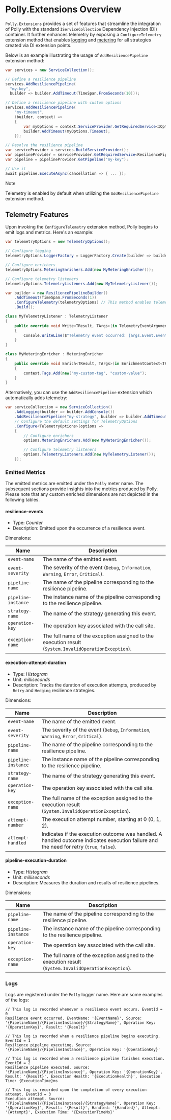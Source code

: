 # Polly.Extensions Overview

`Polly.Extensions` provides a set of features that streamline the integration of Polly with the standard `IServiceCollection` Dependency Injection (DI) container. It further enhances telemetry by exposing a `ConfigureTelemetry` extension method that enables [logging](https://learn.microsoft.com/dotnet/core/extensions/logging?tabs=command-line) and [metering](https://learn.microsoft.com/dotnet/core/diagnostics/metrics) for all strategies created via DI extension points. 

Below is an example illustrating the usage of `AddResiliencePipeline` extension method:

``` csharp
var services = new ServiceCollection();

// Define a resilience pipeline
services.AddResiliencePipeline(
  "my-key",
  builder => builder.AddTimeout(TimeSpan.FromSeconds(10)));

// Define a resilience pipeline with custom options
services.AddResiliencePipeline(
    "my-timeout",
    (builder, context) =>
    {
        var myOptions = context.ServiceProvider.GetRequiredService<IOptions<MyTimeoutOptions>>().Value;
        builder.AddTimeout(myOptions.Timeout);
    });

// Resolve the resilience pipeline
var serviceProvider = services.BuildServiceProvider();
var pipelineProvider = serviceProvider.GetRequiredService<ResiliencePipelineProvider<string>>();
var pipeline = pipelineProvider.GetPipeline("my-key");

// Use it
await pipeline.ExecuteAsync(cancellation => { ... });
```

> [!NOTE]
> Telemetry is enabled by default when utilizing the `AddResiliencePipeline` extension method.

## Telemetry Features

Upon invoking the `ConfigureTelemetry` extension method, Polly begins to emit logs and metrics. Here's an example:

``` csharp
var telemetryOptions = new TelemetryOptions();

// Configure logging
telemetryOptions.LoggerFactory = LoggerFactory.Create(builder => builder.AddConsole());

// Configure enrichers
telemetryOptions.MeteringEnrichers.Add(new MyMeteringEnricher());

// Configure telemetry listeners
telemetryOptions.TelemetryListeners.Add(new MyTelemetryListener());

var builder = new ResiliencePipelineBuilder()
    .AddTimeout(TimeSpan.FromSeconds(1))
    .ConfigureTelemetry(telemetryOptions) // This method enables telemetry in the builder
    .Build();

class MyTelemetryListener : TelemetryListener
{
    public override void Write<TResult, TArgs>(in TelemetryEventArguments<TResult, TArgs> args)
    {
        Console.WriteLine($"Telemetry event occurred: {args.Event.EventName}");
    }
}

class MyMeteringEnricher : MeteringEnricher
{
    public override void Enrich<TResult, TArgs>(in EnrichmentContext<TResult, TArgs> context)
    {
        context.Tags.Add(new("my-custom-tag", "custom-value");
    }
}
```

Alternatively, you can use the `AddResiliencePipeline` extension which automatically adds telemetry:

``` csharp
var serviceCollection = new ServiceCollection()
    .AddLogging(builder => builder.AddConsole())
    .AddResiliencePipeline("my-strategy", builder => builder.AddTimeout(TimeSpan.FromSeconds(1)))
    // Configure the default settings for TelemetryOptions
    .Configure<TelemetryOptions>(options =>
    {
        // Configure enrichers
        options.MeteringEnrichers.Add(new MyMeteringEnricher());

        // Configure telemetry listeners
        options.TelemetryListeners.Add(new MyTelemetryListener());
    });
```

### Emitted Metrics

The emitted metrics are emitted under the `Polly` meter name. The subsequent sections provide insights into the metrics produced by Polly. Please note that any custom enriched dimensions are not depicted in the following tables. 

#### resilience-events

- Type: *Counter*
- Description: Emitted upon the occurrence of a resilience event.

Dimensions:

|Name|Description|
|---| ---|
|`event-name`| The name of the emitted event.| 
|`event-severity`| The severity of the event (`Debug`, `Information`, `Warning`, `Error`, `Critical`).|
|`pipeline-name`| The name of the pipeline corresponding to the resilience pipeline.|
|`pipeline-instance`| The instance name of the pipeline corresponding to the resilience pipeline.|
|`strategy-name`| The name of the strategy generating this event.|
|`operation-key`| The operation key associated with the call site. |
|`exception-name`| The full name of the exception assigned to the execution result (`System.InvalidOperationException`). |

#### execution-attempt-duration

- Type: *Histogram*
- Unit: *milliseconds*
- Description: Tracks the duration of execution attempts, produced by `Retry` and `Hedging` resilience strategies.

Dimensions:

|Name|Description|
|---| ---|
|`event-name`| The name of the emitted event.| 
|`event-severity`| The severity of the event (`Debug`, `Information`, `Warning`, `Error`, `Critical`).|
|`pipeline-name`| The name of the pipeline corresponding to the resilience pipeline.|
|`pipeline-instance`| The instance name of the pipeline corresponding to the resilience pipeline.|
|`strategy-name`| The name of the strategy generating this event.|
|`operation-key`| The operation key associated with the call site. |
|`exception-name`| The full name of the exception assigned to the execution result (`System.InvalidOperationException`). |
|`attempt-number`| The execution attempt number, starting at 0 (0, 1, 2). |
|`attempt-handled`| Indicates if the execution outcome was handled. A handled outcome indicates execution failure and the need for retry (`true`, `false`). |

#### pipeline-execution-duration

- Type: *Histogram*
- Unit: *milliseconds*
- Description: Measures the duration and results of resilience pipelines.

Dimensions:

|Name|Description|
|---| ---|
|`pipeline-name`| The name of the pipeline corresponding to the resilience pipeline.|
|`pipeline-instance`| The instance name of the pipeline corresponding to the resilience pipeline.|
|`operation-key`| The operation key associated with the call site. |
|`exception-name`| The full name of the exception assigned to the execution result (`System.InvalidOperationException`). |

### Logs

Logs are registered under the `Polly` logger name. Here are some examples of the logs:

``` text
// This log is recorded whenever a resilience event occurs. EventId = 0
Resilience event occurred. EventName: '{EventName}', Source: '{PipelineName}/{PipelineInstance}/{StrategyName}', Operation Key: '{OperationKey}', Result: '{Result}'

// This log is recorded when a resilience pipeline begins executing. EventId = 1
Resilience pipeline executing. Source: '{PipelineName}/{PipelineInstance}', Operation Key: '{OperationKey}'

// This log is recorded when a resilience pipeline finishes execution. EventId = 2
Resilience pipeline executed. Source: '{PipelineName}/{PipelineInstance}', Operation Key: '{OperationKey}', Result: '{Result}', Execution Health: '{ExecutionHealth}', Execution Time: {ExecutionTime}ms

// This log is recorded upon the completion of every execution attempt. EventId = 3
Execution attempt. Source: '{PipelineName}/{PipelineInstance}/{StrategyName}', Operation Key: '{OperationKey}', Result: '{Result}', Handled: '{Handled}', Attempt: '{Attempt}', Execution Time: '{ExecutionTimeMs}'
```
